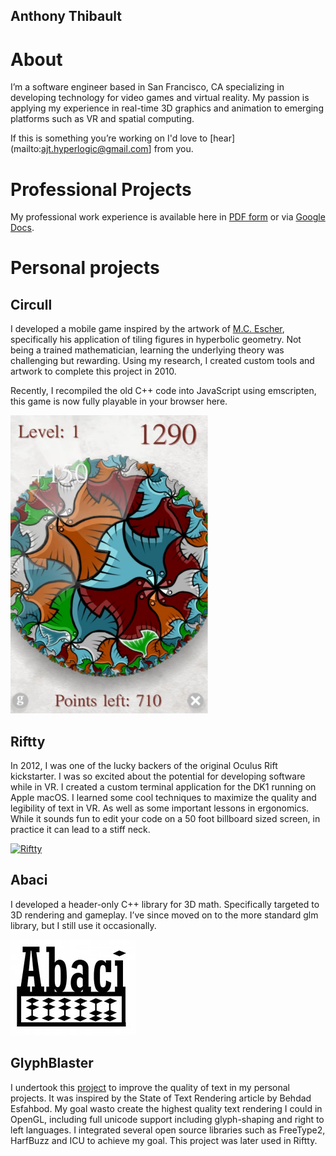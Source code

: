 ## Anthony Thibault

# About

I’m a software engineer based in San Francisco, CA specializing in developing technology for video games and virtual reality.
My passion is applying my experience in real-time 3D graphics and animation to emerging platforms such as VR and spatial computing.

If this is something you’re working on I'd love to [hear](mailto:ajt.hyperlogic@gmail.com] from you.

# Professional Projects

My professional work experience is available here in [PDF form](files/Resume_of_Anthony_Thibault.pdf) or via [Google Docs](https://docs.google.com/document/d/1E19TSGQWVu8wrfGwm44TjcaXZLOd2wm9-tLb0BXHnSQ).

# Personal projects

## Circull

I developed a mobile game inspired by the artwork of [M.C. Escher](https://mcescher.com/gallery/most-popular/), specifically his application of tiling figures in hyperbolic geometry.
Not being a trained mathematician, learning the underlying theory was challenging but rewarding.
Using my research, I created custom tools and artwork to complete this project in 2010.

Recently, I recompiled the old C++ code into JavaScript using emscripten, this game is now fully playable in your browser here.

[![Circull](images/circull.PNG)](circull/circull.html)

## Riftty

In 2012, I was one of the lucky backers of the original Oculus Rift kickstarter.
I was so excited about the potential for developing software while in VR.
I created a custom terminal application for the DK1 running on Apple macOS. I learned some cool techniques to maximize the quality and legibility of text in VR.
As well as some important lessons in ergonomics.
While it sounds fun to edit your code on a 50 foot billboard sized screen, in practice it can lead to a stiff neck.

[![Riftty](images/riffty-eye.png)](https://github.com/hyperlogic/riftty)

## Abaci

I developed a header-only C++ library for 3D math. Specifically targeted to 3D rendering and gameplay. I’ve since moved on to the more standard glm library, but I still use it occasionally.

[![Abaci](images/abaci_logo_200.jpg)](https://github.com/hyperlogic/abaci)

## GlyphBlaster

I undertook this [project](https://github.com/hyperlogic/glyphblaster) to improve the quality of text in my personal projects.
It was inspired by the State of Text Rendering article by Behdad Esfahbod.
My goal wasto create the highest quality text rendering I could in OpenGL, including full unicode support including glyph-shaping and right to left languages.
I integrated several open source libraries such as FreeType2, HarfBuzz and ICU to achieve my goal.
This project was later used in Riftty.

